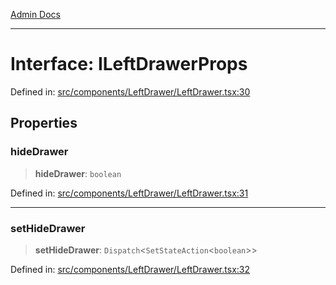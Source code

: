 [Admin Docs](/)

***

# Interface: ILeftDrawerProps

Defined in: [src/components/LeftDrawer/LeftDrawer.tsx:30](https://github.com/PalisadoesFoundation/talawa-admin/blob/main/src/components/LeftDrawer/LeftDrawer.tsx#L30)

## Properties

### hideDrawer

> **hideDrawer**: `boolean`

Defined in: [src/components/LeftDrawer/LeftDrawer.tsx:31](https://github.com/PalisadoesFoundation/talawa-admin/blob/main/src/components/LeftDrawer/LeftDrawer.tsx#L31)

***

### setHideDrawer

> **setHideDrawer**: `Dispatch`\<`SetStateAction`\<`boolean`\>\>

Defined in: [src/components/LeftDrawer/LeftDrawer.tsx:32](https://github.com/PalisadoesFoundation/talawa-admin/blob/main/src/components/LeftDrawer/LeftDrawer.tsx#L32)
